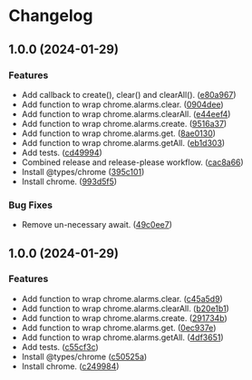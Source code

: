 # Changelog

## 1.0.0 (2024-01-29)


### Features

* Add callback to create(), clear() and clearAll(). ([e80a967](https://github.com/ryohidaka/chrome-alarms/commit/e80a9674cd78225559264ba9c94822967a402a99))
* Add function to wrap chrome.alarms.clear. ([0904dee](https://github.com/ryohidaka/chrome-alarms/commit/0904dee7ed188b004e0e1ab8d523472a23766a7b))
* Add function to wrap chrome.alarms.clearAll. ([e44eef4](https://github.com/ryohidaka/chrome-alarms/commit/e44eef4313ab9f25b26e38f1a2a1f504f1258ad3))
* Add function to wrap chrome.alarms.create. ([9516a37](https://github.com/ryohidaka/chrome-alarms/commit/9516a37021044417a092c954e4769f7aee33a517))
* Add function to wrap chrome.alarms.get. ([8ae0130](https://github.com/ryohidaka/chrome-alarms/commit/8ae0130ed3d97a1a376f430f8fa411baec4ec6ad))
* Add function to wrap chrome.alarms.getAll. ([eb1d303](https://github.com/ryohidaka/chrome-alarms/commit/eb1d3030f4db6ceccac886e91c5d0a46c0774ade))
* Add tests. ([cd49994](https://github.com/ryohidaka/chrome-alarms/commit/cd499942e01cb304809171ee2972425f8dc69cb0))
* Combined release and release-please workflow. ([cac8a66](https://github.com/ryohidaka/chrome-alarms/commit/cac8a66a8cb255b7f8227f36632725720946c16f))
* Install @types/chrome ([395c101](https://github.com/ryohidaka/chrome-alarms/commit/395c1017ddf78233932b4c159e6b3edcc9160d55))
* Install chrome. ([993d5f5](https://github.com/ryohidaka/chrome-alarms/commit/993d5f5d1d6c0150cb89baff8f4cab41681de2d8))


### Bug Fixes

* Remove un-necessary await. ([49c0ee7](https://github.com/ryohidaka/chrome-alarms/commit/49c0ee798c5dba7ffe018ae8d32e8bbcc7343dd6))

## 1.0.0 (2024-01-29)


### Features

* Add function to wrap chrome.alarms.clear. ([c45a5d9](https://github.com/ryohidaka/chrome-alarms/commit/c45a5d99e2599b788aedb930f9f26d35f1eb00ac))
* Add function to wrap chrome.alarms.clearAll. ([b20e1b1](https://github.com/ryohidaka/chrome-alarms/commit/b20e1b1ab14a28982ef511e25f1575e306a6b72d))
* Add function to wrap chrome.alarms.create. ([291734b](https://github.com/ryohidaka/chrome-alarms/commit/291734b1200e8ebfb25159709d2ad7866f38c66b))
* Add function to wrap chrome.alarms.get. ([0ec937e](https://github.com/ryohidaka/chrome-alarms/commit/0ec937eb3bc7f3a151d7ef53681c599f52c92316))
* Add function to wrap chrome.alarms.getAll. ([4df3651](https://github.com/ryohidaka/chrome-alarms/commit/4df36512513f89661a5545c9d9e9bffb70d9f0d5))
* Add tests. ([c55cf3c](https://github.com/ryohidaka/chrome-alarms/commit/c55cf3c9aa0fc003107dbeb0de6ca057528d9d72))
* Install @types/chrome ([c50525a](https://github.com/ryohidaka/chrome-alarms/commit/c50525adc457f08caa77e35c2dc811eadf759cc5))
* Install chrome. ([c249984](https://github.com/ryohidaka/chrome-alarms/commit/c249984260dd24f6172f08ce0c9c9dd1d140ce1f))
